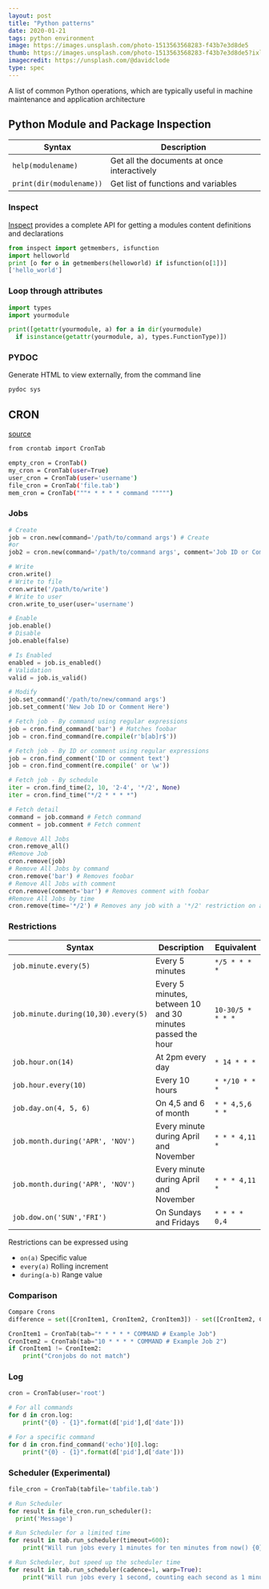 ```yaml
---
layout: post
title: "Python patterns"
date: 2020-01-21
tags: python environment
image: https://images.unsplash.com/photo-1513563568283-f43b7e3d8de5
thumb: https://images.unsplash.com/photo-1513563568283-f43b7e3d8de5?ixlib=rb-1.2.1&auto=format&fit=crop&w=500&q=60
imagecredit: https://unsplash.com/@davidclode
type: spec
---
```


A list of common Python operations, which are typically useful in machine maintenance and application architecture

## Python Module and Package Inspection

Syntax | Description
---|---
`help(modulename)` | Get all the documents at once interactively
`print(dir(modulename))` | Get list of functions and variables

### Inspect

[Inspect](https://docs.python.org/3/library/inspect.html) provides a complete API for getting a modules content definitions and declarations

```python
from inspect import getmembers, isfunction
import helloworld
print [o for o in getmembers(helloworld) if isfunction(o[1])]
['hello_world']
```

### Loop through attributes

```python
import types
import yourmodule

print([getattr(yourmodule, a) for a in dir(yourmodule)
  if isinstance(getattr(yourmodule, a), types.FunctionType)])
```

### PYDOC

Generate HTML to view externally, from the command line

```bash
pydoc sys
```

## CRON

[source](https://pypi.org/project/python-crontab/)

```bash
from crontab import CronTab

empty_cron = CronTab()
my_cron = CronTab(user=True)
user_cron = CronTab(user='username')
file_cron = CronTab('file.tab')
mem_cron = CronTab("""* * * * * command """"")
```

### Jobs

```python
# Create
job = cron.new(command='/path/to/command args') # Create
#or
job2 = cron.new(command='/path/to/command args', comment='Job ID or Comment')

# Write
cron.write()
# Write to file
cron.write('/path/to/write')
# Write to user
cron.write_to_user(user='username')

# Enable
job.enable()
# Disable
job.enable(false)

# Is Enabled
enabled = job.is_enabled()
# Validation
valid = job.is_valid()

# Modify
job.set_command('/path/to/new/command args')
job.set_comment('New Job ID or Comment Here')

# Fetch job - By command using regular expressions
job = cron.find_command('bar') # Matches foobar
job = cron.find_command(re.compile(r'b[ab]r$'))

# Fetch job - By ID or comment using regular expressions
job = cron.find_comment('ID or comment text')
job = cron.find_comment(re.compile(' or \w'))

# Fetch job - By schedule
iter = cron.find_time(2, 10, '2-4', '*/2', None)
iter = cron.find_time("*/2 * * * *")

# Fetch detail
command = job.command # Fetch command
comment = job.comment # Fetch comment

# Remove All Jobs
cron.remove_all()
#Remove Job
cron.remove(job)
# Remove All Jobs by command
cron.remove('bar') # Removes foobar
# Remove All Jobs with comment
cron.remove(comment='bar') # Removes comment with foobar
#Remove All Jobs by time
cron.remove(time='*/2') # Removes any job with a '*/2' restriction on any field
```

### Restrictions

Syntax | Description | Equivalent
---|---|----
`job.minute.every(5)` | Every 5 minutes | `*/5 * * * *`
`job.minute.during(10,30).every(5)` | Every 5 minutes, between 10 and 30 minutes passed the hour | `10-30/5 * * * *`
`job.hour.on(14)` | At 2pm every day | `* 14 * * *`
`job.hour.every(10)` | Every 10 hours | `* */10 * * *`
`job.day.on(4, 5, 6)` | On 4,5 and 6 of month | `* * 4,5,6 * *`
`job.month.during('APR', 'NOV')` | Every minute during April and November | `* * * 4,11 *`
`job.month.during('APR', 'NOV')` | Every minute during April and November | `* * * 4,11 *`
`job.dow.on('SUN','FRI')` | On Sundays and Fridays | `* * * * 0,4`

Restrictions can be expressed using

- `on(a)` Specific value
- `every(a)` Rolling increment
- `during(a-b)` Range value

### Comparison

```python
Compare Crons
difference = set([CronItem1, CronItem2, CronItem3]) - set([CronItem2, CronItem3])

CronItem1 = CronTab(tab="* * * * * COMMAND # Example Job")
CronItem2 = CronTab(tab="10 * * * * COMMAND # Example Job 2")
if CronItem1 != CronItem2:
    print("Cronjobs do not match")
```

### Log

```python
cron = CronTab(user='root')

# For all commands
for d in cron.log:
    print("{0} - {1}".format(d['pid'],d['date']))

# For a specific command
for d in cron.find_command('echo')[0].log:
    print("{0} - {1}".format(d['pid'],d['date']))
```

### Scheduler (Experimental)

```python
file_cron = CronTab(tabfile='tabfile.tab')

# Run Scheduler
for result in file_cron.run_scheduler():
  print('Message')

# Run Scheduler for a limited time
for result in tab.run_scheduler(timeout=600):
    print("Will run jobs every 1 minutes for ten minutes from now() {0}".format(result))

# Run Scheduler, but speed up the scheduler time
for result in tab.run_scheduler(cadence=1, warp=True):
    print("Will run jobs every 1 second, counting each second as 1 minute {0}".format(result))
```
